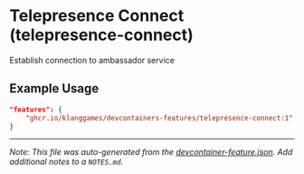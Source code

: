 
# Telepresence Connect (telepresence-connect)

Establish connection to ambassador service

## Example Usage

```json
"features": {
    "ghcr.io/klanggames/devcontainers-features/telepresence-connect:1": {}
}
```





---

_Note: This file was auto-generated from the [devcontainer-feature.json](https://github.com/klanggames/devcontainers-features/blob/main/src/telepresence-connect/devcontainer-feature.json).  Add additional notes to a `NOTES.md`._
